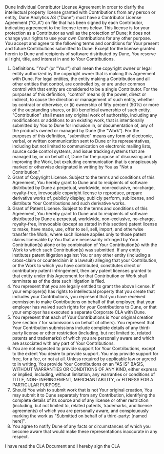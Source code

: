 Dune Individual Contributor License Agreement
In order to clarify the intellectual property license granted with Contributions from any person or entity, Dune Analytics AS ("Dune") must have a Contributor License Agreement ("CLA") on file that has been signed by each Contributor, indicating agreement to the license terms below. This license is for your protection as a Contributor as well as the protection of Dune; it does not change your rights to use your own Contributions for any other purpose.
You accept and agree to the following terms and conditions for Your present and future Contributions submitted to Dune. Except for the license granted herein to Dune and recipients of software distributed by Dune, You reserve all right, title, and interest in and to Your Contributions.
1. Definitions.
  "You" (or "Your") shall mean the copyright owner or legal entity authorized by the copyright owner that is making this Agreement with Dune. For legal entities, the entity making a Contribution and all other entities that control, are controlled by, or are under common control with that entity are considered to be a single Contributor. For the purposes of this definition, "control" means (i) the power, direct or indirect, to cause the direction or management of such entity, whether by contract or otherwise, or (ii) ownership of fifty percent (50%) or more of the outstanding shares, or (iii) beneficial ownership of such entity.
  "Contribution" shall mean any original work of authorship, including any modifications or additions to an existing work, that is intentionally submitted by You to Dune for inclusion in, or documentation of, any of the products owned or managed by Dune (the "Work"). For the purposes of this definition, "submitted" means any form of electronic, verbal, or written communication sent to Dune or its representatives, including but not limited to communication on electronic mailing lists, source code control systems, and issue tracking systems that are managed by, or on behalf of, Dune for the purpose of discussing and improving the Work, but excluding communication that is conspicuously marked or otherwise designated in writing by You as "Not a Contribution."
2. Grant of Copyright License. Subject to the terms and conditions of this Agreement, You hereby grant to Dune and to recipients of software distributed by Dune a perpetual, worldwide, non-exclusive, no-charge, royalty-free, irrevocable copyright license to reproduce, prepare derivative works of, publicly display, publicly perform, sublicense, and distribute Your Contributions and such derivative works.
3. Grant of Patent License. Subject to the terms and conditions of this Agreement, You hereby grant to Dune and to recipients of software distributed by Dune a perpetual, worldwide, non-exclusive, no-charge, royalty-free, irrevocable (except as stated in this section) patent license to make, have made, use, offer to sell, sell, import, and otherwise transfer the Work, where such license applies only to those patent claims licensable by You that are necessarily infringed by Your Contribution(s) alone or by combination of Your Contribution(s) with the Work to which such Contribution(s) was submitted. If any entity institutes patent litigation against You or any other entity (including a cross-claim or counterclaim in a lawsuit) alleging that your Contribution, or the Work to which you have contributed, constitutes direct or contributory patent infringement, then any patent licenses granted to that entity under this Agreement for that Contribution or Work shall terminate as of the date such litigation is filed.
4. You represent that you are legally entitled to grant the above license. If your employer(s) has rights to intellectual property that you create that includes your Contributions, you represent that you have received permission to make Contributions on behalf of that employer, that your employer has waived such rights for your Contributions to Dune, or that your employer has executed a separate Corporate CLA with Dune.
5. You represent that each of Your Contributions is Your original creation (see section 7 for submissions on behalf of others). You represent that Your Contribution submissions include complete details of any third-party license or other restriction (including, but not limited to, related patents and trademarks) of which you are personally aware and which are associated with any part of Your Contributions.
6. You are not expected to provide support for Your Contributions, except to the extent You desire to provide support. You may provide support for free, for a fee, or not at all. Unless required by applicable law or agreed to in writing, You provide Your Contributions on an "AS IS" BASIS, WITHOUT WARRANTIES OR CONDITIONS OF ANY KIND, either express or implied, including, without limitation, any warranties or conditions of TITLE, NON- INFRINGEMENT, MERCHANTABILITY, or FITNESS FOR A PARTICULAR PURPOSE.
7. Should You wish to submit work that is not Your original creation, You may submit it to Dune separately from any Contribution, identifying the complete details of its source and of any license or other restriction (including, but not limited to, related patents, trademarks, and license agreements) of which you are personally aware, and conspicuously marking the work as "Submitted on behalf of a third-party: [named here]".
8. You agree to notify Dune of any facts or circumstances of which you become aware that would make these representations inaccurate in any respect.
   
I have read the CLA Document and I hereby sign the CLA
